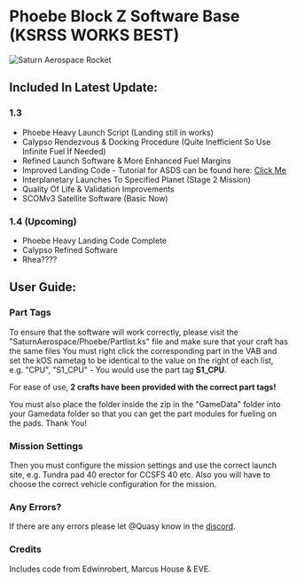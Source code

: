 # Phoebe Block Z Software Base (KSRSS WORKS BEST)

![Saturn Aerospace Rocket](https://cdn.discordapp.com/attachments/1156113285461069884/1191526558503018607/Screenshot_1392.png?ex=65aefd15&is=659c8815&hm=1df440826a766e846745c717a3beaf62d00d56c94369e1193a132e214c0fd964&)

## Included In Latest Update:
### 1.3
- Phoebe Heavy Launch Script (Landing still in works)
- Calypso Rendezvous & Docking Procedure (Quite Inefficient So Use Infinite Fuel If Needed)
- Refined Launch Software & More Enhanced Fuel Margins
- Improved Landing Code - Tutorial for ASDS can be found here: [Click Me](https://www.youtube.com/watch?v=nxGF1jf14Lo)
- Interplanetary Launches To Specified Planet (Stage 2 Mission)
- Quality Of Life & Validation Improvements
- SCOMv3 Satellite Software (Basic Now)
  
### 1.4 (Upcoming)
- Phoebe Heavy Landing Code Complete
- Calypso Refined Software
- Rhea????

## User Guide:
### Part Tags
To ensure that the software will work correctly, please visit the "SaturnAerospace/Phoebe/Partlist.ks" file and make sure that your craft has the same files
You must right click the corresponding part in the VAB and set the kOS nametag to be identical to the value on the right of each list, e.g. "CPU", "S1_CPU" - You would use the part tag **S1_CPU**.

For ease of use, **2 crafts have been provided with the correct part tags!**

You must also place the folder inside the zip in the "GameData" folder into your Gamedata folder so that you can get the part modules for fueling on the pads. Thank You!

### Mission Settings
Then you must configure the mission settings and use the correct launch site, e.g. Tundra pad 40 erector for CCSFS 40 etc.
Also you will have to choose the correct vehicle configuration for the mission.

### Any Errors?
If there are any errors please let @Quasy know in the [discord](https://discord.gg/bDEvPbTEyj).

### Credits
Includes code from Edwinrobert, Marcus House & EVE.
